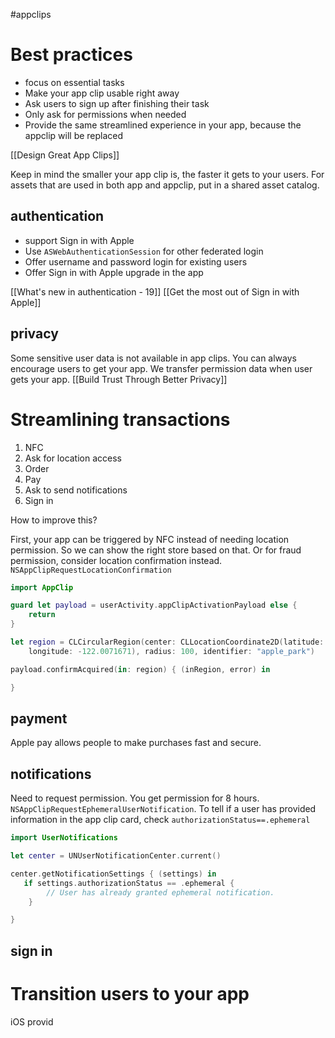 #appclips 
# Best practices
* focus on essential tasks
* Make your app clip usable right away
* Ask users to sign up after finishing their task
* Only ask for permissions when needed
* Provide the same streamlined experience in your app, because the appclip will be replaced

[[Design Great App Clips]]

Keep in mind the smaller your app clip is, the faster it gets to your users.
For assets that are used in both app and appclip, put in a shared asset catalog.

## authentication
* support Sign in with Apple
* Use `ASWebAuthenticationSession` for other federated login
* Offer username and password login for existing users
* Offer Sign in with Apple upgrade in the app

[[What's new in authentication - 19]]
[[Get the most out of Sign in with Apple]]

## privacy
Some sensitive user data is not available in app clips.
You can always encourage users to get your app.
We transfer permission data when user gets your app.
[[Build Trust Through Better Privacy]]

# Streamlining transactions
1.  NFC
2.  Ask for location access
3.  Order
4.  Pay
5.  Ask to send notifications
6.  Sign in

How to improve this?

First, your app can be triggered by NFC instead of needing location permission.  So we can show the right store based on that.
Or for fraud permission, consider location confirmation instead.
`NSAppClipRequestLocationConfirmation`
```swift
import AppClip

guard let payload = userActivity.appClipActivationPayload else {
    return
}

let region = CLCircularRegion(center: CLLocationCoordinate2D(latitude: 37.3298193,        
    longitude: -122.0071671), radius: 100, identifier: "apple_park")

payload.confirmAcquired(in: region) { (inRegion, error) in

}
```

## payment
Apple pay allows people to make purchases fast and secure.
## notifications
Need to request permission.  You get permission for 8 hours.
`NSAppClipRequestEphemeralUserNotification`.
To tell if a user has provided information in the app clip card, check `authorizationStatus==.ephemeral`

```swift
import UserNotifications

let center = UNUserNotificationCenter.current()

center.getNotificationSettings { (settings) in
   if settings.authorizationStatus == .ephemeral {
        // User has already granted ephemeral notification.
    }

}
```

## sign in

# Transition users to your app
iOS provid